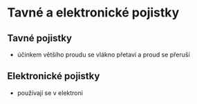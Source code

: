 # Tavné a elektronické pojistky
## Tavné pojistky
- účinkem většího proudu se vlákno přetaví a proud se přeruší
## Elektronické pojistky
- používají se v elektroni